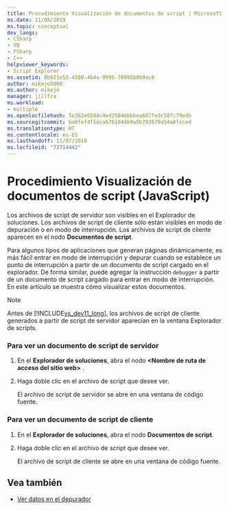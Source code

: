 ```yaml
---
title: Procedimiento Visualización de documentos de script | Microsoft Docs
ms.date: 11/05/2019
ms.topic: conceptual
dev_langs:
- CSharp
- VB
- FSharp
- C++
helpviewer_keywords:
- Script Explorer
ms.assetid: 8b621e53-4508-4b4a-9995-70995b0b9ac8
author: mikejo5000
ms.author: mikejo
manager: jillfra
ms.workload:
- multiple
ms.openlocfilehash: 5e362e0504c4ed2584bbbbea687fe3c58fc79edb
ms.sourcegitcommit: ba0fef4f5dca576104db9a5b702670a54a0fcced
ms.translationtype: HT
ms.contentlocale: es-ES
ms.lasthandoff: 11/07/2019
ms.locfileid: "73714442"
---
```

# <a name="how-to-view-script-documents-javascript"></a>Procedimiento Visualización de documentos de script (JavaScript)

Los archivos de script de servidor son visibles en el Explorador de soluciones. Los archivos de script de cliente sólo están visibles en modo de depuración o en modo de interrupción. Los archivos de script de cliente aparecen en el nodo **Documentos de script**.

Para algunos tipos de aplicaciones que generan páginas dinámicamente, es más fácil entrar en modo de interrupción y depurar cuando se establece un punto de interrupción a partir de un documento de script cargado en el explorador. De forma similar, puede agregar la instrucción `debugger` a partir de un documento de script cargado para entrar en modo de interrupción. En este artículo se muestra cómo visualizar estos documentos.

> [!NOTE]
> Antes de [!INCLUDE[vs_dev11_long](../data-tools/includes/vs_dev11_long_md.md)], los archivos de script de cliente generados a partir de script de servidor aparecían en la ventana Explorador de scripts.

### <a name="to-view-a-server-side-script-document"></a>Para ver un documento de script de servidor

1. En el **Explorador de soluciones**, abra el nodo **\<Nombre de ruta de acceso del sitio web>** .

2. Haga doble clic en el archivo de script que desee ver.

     El archivo de script de servidor se abre en una ventana de código fuente.

### <a name="to-view-a-client-side-script-document"></a>Para ver un documento de script de cliente

1. En el **Explorador de soluciones**, abra el nodo **Documentos de script**.

2. Haga doble clic en el archivo de script que desee ver.

     El archivo de script de cliente se abre en una ventana de código fuente.

## <a name="see-also"></a>Vea también
- [Ver datos en el depurador](../debugger/viewing-data-in-the-debugger.md)